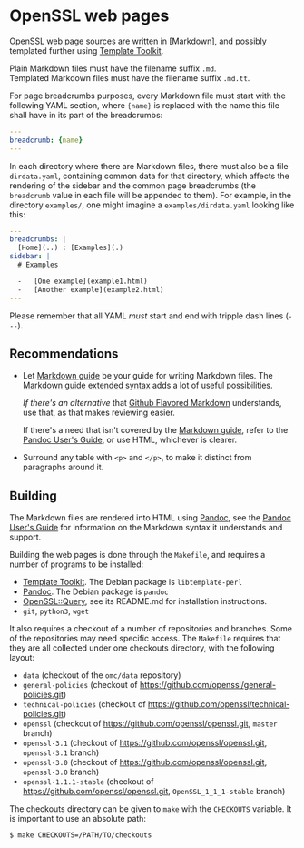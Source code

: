 # OpenSSL web pages

OpenSSL web page sources are written in [Markdown], and possibly templated
further using [Template Toolkit].

Plain Markdown files must have the filename suffix `.md`.\
Templated Markdown files must have the filename suffix `.md.tt`.

For page breadcrumbs purposes, every Markdown file must start with the
following YAML section, where `{name}` is replaced with the name this file
shall have in its part of the breadcrumbs:

``` yaml
---
breadcrumb: {name}
---
```

In each directory where there are Markdown files, there must also be a file
`dirdata.yaml`, containing common data for that directory, which affects the
rendering of the sidebar and the common page breadcrumbs (the `breadcrumb`
value in each file will be appended to them).  For example, in the directory
`examples/`, one might imagine a `examples/dirdata.yaml` looking like this:

``` yaml
---
breadcrumbs: |
  [Home](..) : [Examples](.)
sidebar: |
  # Examples

  -   [One example](example1.html)
  -   [Another example](example2.html)
---
```

Please remember that all YAML *must* start and end with tripple dash lines
(`---`).

Recommendations
---------------

-   Let [Markdown guide] be your guide for writing Markdown files.
    The [Markdown guide extended syntax] adds a lot of useful
    possibilities.

    *If there's an alternative* that [Github Flavored Markdown]
    understands, use that, as that makes reviewing easier.

    If there's a need that isn't covered by the [Markdown guide],
    refer to the [Pandoc User's Guide], or use HTML, whichever is
    clearer.

-   Surround any table with `<p>` and `</p>`, to make it distinct from
    paragraphs around it.

Building
--------

The Markdown files are rendered into HTML using [Pandoc], see the
[Pandoc User's Guide] for information on the Markdown syntax it
understands and support.

Building the web pages is done through the `Makefile`, and requires
a number of programs to be installed:

-   [Template Toolkit].  The Debian package is `libtemplate-perl`
-   [Pandoc].  The Debian package is `pandoc`
-   [OpenSSL::Query], see its README.md for installation instructions.
-   `git`, `python3`, `wget`

It also requires a checkout of a number of repositories and branches.  Some
of the repositories may need specific access.  The `Makefile` requires that
they are all collected under one checkouts directory, with the following
layout:

-   `data` (checkout of the `omc/data` repository)
-   `general-policies`
    (checkout of <https://github.com/openssl/general-policies.git>)
-   `technical-policies`
    (checkout of <https://github.com/openssl/technical-policies.git>)
-   `openssl`
    (checkout of <https://github.com/openssl/openssl.git>,
    `master` branch)
-   `openssl-3.1`
    (checkout of <https://github.com/openssl/openssl.git>,
    `openssl-3.1` branch)
-   `openssl-3.0`
    (checkout of <https://github.com/openssl/openssl.git>,
    `openssl-3.0` branch)
-   `openssl-1.1.1-stable`
    (checkout of <https://github.com/openssl/openssl.git>,
    `OpenSSL_1_1_1-stable` branch)

The checkouts directory can be given to `make` with the `CHECKOUTS`
variable. It is important to use an absolute path:

``` console
$ make CHECKOUTS=/PATH/TO/checkouts
```

[Template Toolkit]: http://www.template-toolkit.org/
[Pandoc]: https://pandoc.org/
[Pandoc User's Guide]: https://pandoc.org/MANUAL.html#pandocs-markdown
[Markdown guide]: https://www.markdownguide.org
[Markdown guide extended syntax]: https://www.markdownguide.org/extended-syntax/
[Github Flavored Markdown]: https://github.github.com/gfm/
[OpenSSL::Query]: https://github.com/openssl/omc-tools/tree/master/OpenSSL-Query
